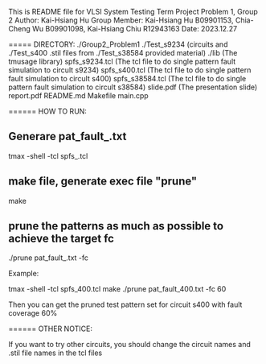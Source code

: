 This is README file for VLSI System Testing Term Project Problem 1, Group 2
Author: Kai-Hsiang Hu
Group Member: Kai-Hsiang Hu B09901153, Chia-Cheng Wu B09901098, Kai-Hsiang Chiu R12943163
Date: 2023.12.27

=====
DIRECTORY:
./Group2_Problem1
 ./Test_s9234                   (circuits and  
 ./Test_s400                        .stil files from
 ./Test_s38584                          provided material)
 ./lib                          (The tmusage library)
 spfs_s9234.tcl                 (The tcl file to do single pattern fault simulation to circult s9234)
 spfs_s400.tcl                  (The tcl file to do single pattern fault simulation to circult s400)
 spfs_s38584.tcl                (The tcl file to do single pattern fault simulation to circult s38584)
 slide.pdf                      (The presentation slide)
 report.pdf
 README.md
 Makefile
 main.cpp
 
======
HOW TO RUN:

## Generare pat_fault_<your target circuit>.txt
tmax -shell -tcl spfs_<your target circuit>.tcl

## make file, generate exec file "prune"
make

## prune the patterns as much as possible to achieve the target fc
./prune pat_fault_<your target circuit>.txt -fc <your desired fault coverage>

Example:

tmax -shell -tcl spfs_400.tcl
make
./prune pat_fault_400.txt -fc 60

Then you can get the pruned test pattern set for circuit s400 with fault coverage 60%

======
OTHER NOTICE:

If you want to try other circuits, you should change the circuit names and .stil file names in the tcl files